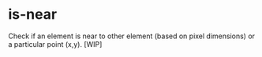 is-near
=======

Check if an element is near to other element (based on pixel dimensions) or a particular point (x,y). [WIP]